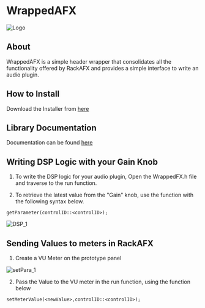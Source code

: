 # WrappedAFX

![Logo](https://github.com/inpinseptipin/WrappedFX/blob/master/res/Logo.PNG)

## About
WrappedAFX is a simple header wrapper that consolidates all the functionality offered by RackAFX and provides a simple interface to write an audio plugin.

## How to Install
Download the Installer from [here](https://github.com/inpinseptipin/WrappedAFX/releases/download/v2.0/WrappedAFX_2.0_Installer.exe)

## Library Documentation
Documentation can be found [here](https://inpinseptipin.github.io/WrappedAFX/)

## Writing DSP Logic with your Gain Knob
1. To write the DSP logic for your audio plugin, Open the WrappedFX.h file and traverse to the run function.

2. To retrieve the latest value from the "Gain" knob, use the function with the following syntax below.

```
getParameter(controlID::<controlID>);
```

![DSP_1](https://github.com/inpinseptipin/WrappedAFX/blob/master/res/DSP_1.PNG)


## Sending Values to meters in RackAFX
1. Create a VU Meter on the prototype panel

![setPara_1](https://github.com/inpinseptipin/WrappedAFX/blob/master/res/setPara_1.PNG)

2. Pass the Value to the VU meter in the run function, using the function below
```
setMeterValue(<newValue>,controlID::<controlID>);
```

